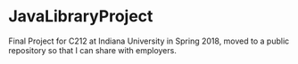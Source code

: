 # JavaLibraryProject
Final Project for C212 at Indiana University in Spring 2018, moved to a public repository so that I can share with employers.
